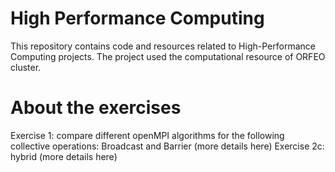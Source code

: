 # High Performance Computing
This repository contains code and resources related to High-Performance Computing projects. The project used the computational resource of ORFEO cluster.
# About the exercises
Exercise 1: compare different openMPI algorithms for the following collective operations: Broadcast and Barrier (more details here)
Exercise 2c: hybrid  (more details here)
